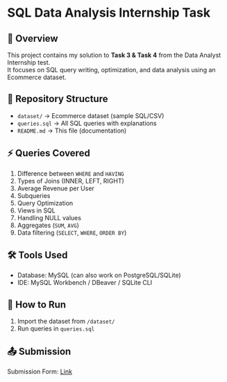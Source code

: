 # SQL Data Analysis Internship Task

## 📌 Overview
This project contains my solution to **Task 3 & Task 4** from the Data Analyst Internship test.  
It focuses on SQL query writing, optimization, and data analysis using an Ecommerce dataset.

## 📂 Repository Structure
- `dataset/` → Ecommerce dataset (sample SQL/CSV)
- `queries.sql` → All SQL queries with explanations
- `README.md` → This file (documentation)

## ⚡ Queries Covered
1. Difference between `WHERE` and `HAVING`
2. Types of Joins (INNER, LEFT, RIGHT)
3. Average Revenue per User
4. Subqueries
5. Query Optimization
6. Views in SQL
7. Handling NULL values
8. Aggregates (`SUM`, `AVG`)
9. Data filtering (`SELECT`, `WHERE`, `ORDER BY`)

## 🛠 Tools Used
- Database: MySQL (can also work on PostgreSQL/SQLite)
- IDE: MySQL Workbench / DBeaver / SQLite CLI

## 🚀 How to Run
1. Import the dataset from `/dataset/`
2. Run queries in `queries.sql`
## 📤 Submission
Submission Form: [Link](https://forms.gle/p8F9dtXF1GrHx5wU8)
